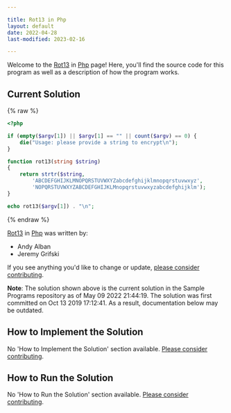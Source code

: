 ```yaml
---

title: Rot13 in Php
layout: default
date: 2022-04-28
last-modified: 2023-02-16

---
```


Welcome to the [Rot13](https://sampleprograms.io/projects/rot13) in [Php](https://sampleprograms.io/languages/php) page! Here, you'll find the source code for this program as well as a description of how the program works.

## Current Solution

{% raw %}

```php
<?php

if (empty($argv[1]) || $argv[1] == "" || count($argv) == 0) {
    die("Usage: please provide a string to encrypt\n");
}

function rot13(string $string)
{
    return strtr($string,
        'ABCDEFGHIJKLMNOPQRSTUVWXYZabcdefghijklmnopqrstuvwxyz',
        'NOPQRSTUVWXYZABCDEFGHIJKLMnopqrstuvwxyzabcdefghijklm');
}

echo rot13($argv[1]) . "\n";
```

{% endraw %}

[Rot13](https://sampleprograms.io/projects/rot13) in [Php](https://sampleprograms.io/languages/php) was written by:

- Andy Alban
- Jeremy Grifski

If you see anything you'd like to change or update, [please consider contributing](https://github.com/TheRenegadeCoder/sample-programs).

**Note**: The solution shown above is the current solution in the Sample Programs repository as of May 09 2022 21:44:19. The solution was first committed on Oct 13 2019 17:12:41. As a result, documentation below may be outdated.

## How to Implement the Solution

No 'How to Implement the Solution' section available. [Please consider contributing](https://github.com/TheRenegadeCoder/sample-programs-website).

## How to Run the Solution

No 'How to Run the Solution' section available. [Please consider contributing](https://github.com/TheRenegadeCoder/sample-programs-website).